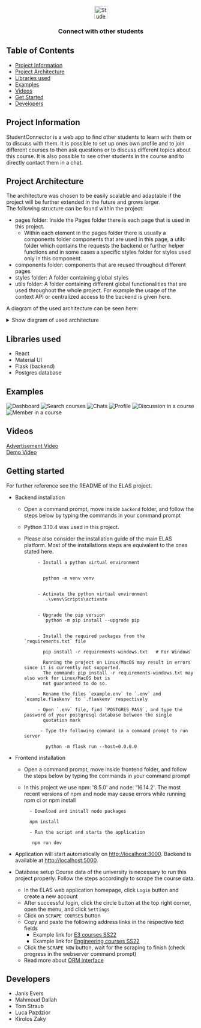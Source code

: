 <p align="center">
<img height="34" src="components/Assets/StudentConnector.png" alt="StudentConnector Logo"> <br>
<h3 align="center">Connect with other students</h3>
</p>

## Table of Contents

* [Project Information](#project-information)
* [Project Architecture](#project-architecture)
* [Libraries used](#libraries-used)
* [Examples](#visualization)
* [Videos](#links)
* [Get Started](#get-started)
* [Developers](#developers)

## Project Information
StudentConnector is a web app to find other students to learn with them or to
discuss with them. It is possible to set up ones own profile and to join different courses
to then ask questions or to discuss different topics about this course. It is also possible
to see other students in the course and to directly contact them in a chat.

## Project Architecture
The architecture was chosen to be easily scalable and adaptable if 
the project will be further extended in the future and grows larger.<br>
The following structure can be found within the project:
- pages folder: Inside the Pages folder there is each page that is used in this
project.
  - Within each element in the pages folder there is usually a components folder
  components that are used in this page, a utils folder which contains the requests
  the backend or further helper functions and in some cases a specific styles folder
  for styles used only in this component.
- components folder: components that are reused throughout different pages
- styles folder: A folder containing global styles
- utils folder: A folder containing different global functionalities that are used
throughout the whole project. For example the usage of the context API or centralized
access to the backend is given here. <br>

A diagram of the used architecture can be seen here:
<details>
  <summary>Show diagram of used architecture</summary>
    <img src="components/Assets/architecture.png" alt="Architecture">
</details>

## Libraries used
- React
- Material UI
- Flask (backend)
- Postgres database

## Examples
<img src="components/Assets/dashboard.png" alt="Dashboard">
<img src="components/Assets/search.png" alt="Search courses">
<img src="components/Assets/chats.png" alt="Chats">
<img src="components/Assets/profile.png" alt="Profile">
<img src="components/Assets/discussion.png" alt="Discussion in a course">
<img src="components/Assets/member.png" alt="Member in a course">

## Videos
<a href="https://www.youtube.com/watch?v=Cj9fKYqKolI">Advertisement Video</a>
<br>
<a href="https://www.youtube.com/watch?v=ozi4evvgL7Y">Demo Video</a>
## Getting started
For further reference see the README of the ELAS project.
 - Backend installation
   - Open a command prompt, move inside `backend` folder, and follow the steps below by typing the commands in your
             command prompt
    - Python 3.10.4 was used in this project.
    - Please also consider the installation guide of the main ELAS platform. Most of the installations steps are equivalent
      to the ones stated here.

               - Install a python virtual environment

                 
                 python -m venv venv
                 

               - Activate the python virtual environment
                  .\venv\Scripts\activate
                 

               - Upgrade the pip version
                  python -m pip install --upgrade pip
                 

               - Install the required packages from the `requirements.txt` file

                 pip install -r requirements-windows.txt   # For Windows
   
                 Running the project on Linux/MacOS may result in errors since it is currently not supported. 
                 The command: pip install -r requirements-windows.txt may also work for Linux/MacOS but is 
                 not guaranteed to do so.
   
               - Rename the files `example.env` to `.env` and `example.flaskenv` to `.flaskenv` respectively

               - Open `.env` file, find `POSTGRES_PASS`, and type the password of your postgresql database between the single
                 quotation mark
               
                - Type the following command in a command prompt to run server

                  python -m flask run --host=0.0.0.0


 - Frontend installation
    - Open a command prompt, move inside frontend folder, and follow the steps below by typing the commands in your command prompt
    - In this project we use  npm: '8.5.0' and  node: '16.14.2'. The most recent versions of npm and node may cause errors while running npm ci or npm install
 
    
            - Download and install node packages
    
            npm install
    
            - Run the script and starts the application
    
             npm run dev

 - Application will start automatically on [http://localhost:3000](http://localhost:3000). Backend is available at [http://localhost:5000](http://localhost:5000).


- Database setup
    Course data of the university is necessary to run this project properly. Follow the steps accordingly to scrape the course data.
  - In the ELAS web application homepage, click `Login` button and create a new account
  - After successful login, click the circle button at the top right corner, open the menu, and click `Settings`
  - Click on `SCRAPE COURSES` button
  - Copy and paste the following address links in the respective text fields
      - Example link
        for [E3 courses SS22](https://campus.uni-due.de/lsf/rds?state=wtree&search=1&trex=step&root120221=303720%7C306477%7C306534&P.vx=kurz)
      - Example link
        for [Engineering courses SS22](https://campus.uni-due.de/lsf/rds?state=wtree&search=1&trex=step&root120221=303720%7C306861%7C305477&P.vx=kurz)
  - Click the `SCRAPE NOW` button, wait for the scraping to finish (check progress in the webserver command prompt)
  - Read more about [ORM interface](backend\orm_interface\README.md)
## Developers
- Janis Evers
- Mahmoud Dallah
- Tom Straub
- Luca Pazdzior
- Kirolos Zaky
